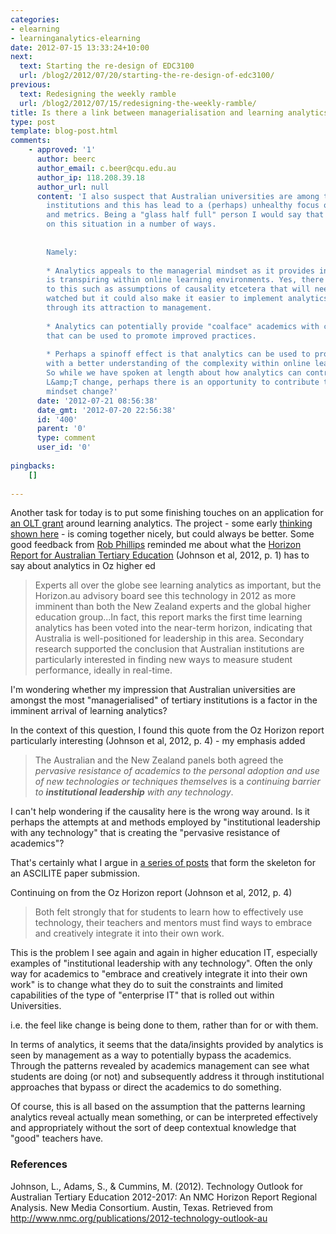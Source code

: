 ```yaml
---
categories:
- elearning
- learninganalytics-elearning
date: 2012-07-15 13:33:24+10:00
next:
  text: Starting the re-design of EDC3100
  url: /blog2/2012/07/20/starting-the-re-design-of-edc3100/
previous:
  text: Redesigning the weekly ramble
  url: /blog2/2012/07/15/redesigning-the-weekly-ramble/
title: Is there a link between managerialisation and learning analytics?
type: post
template: blog-post.html
comments:
    - approved: '1'
      author: beerc
      author_email: c.beer@cqu.edu.au
      author_ip: 118.208.39.18
      author_url: null
      content: 'I also suspect that Australian universities are among the most "managerialised"
        institutions and this has lead to a (perhaps) unhealthy focus on performance indicators
        and metrics. Being a "glass half full" person I would say that analytics can capitalize
        on this situation in a number of ways.
    
    
        Namely:
    
        * Analytics appeals to the managerial mindset as it provides indicators of what
        is transpiring within online learning environments. Yes, there are some bad elements
        to this such as assumptions of causality etcetera that will need to be closely
        watched but it could also make it easier to implement analytics based projects
        through its attraction to management.
    
        * Analytics can potentially provide "coalface" academics with contextual knowledge
        that can be used to promote improved practices.
    
        * Perhaps a spinoff effect is that analytics can be used to provide management
        with a better understanding of the complexity within online learning environments.
        So while we have spoken at length about how analytics can contribute to "coalface"
        L&amp;T change, perhaps there is an opportunity to contribute to managerialistic
        mindset change?'
      date: '2012-07-21 08:56:38'
      date_gmt: '2012-07-20 22:56:38'
      id: '400'
      parent: '0'
      type: comment
      user_id: '0'
    
pingbacks:
    []
    
---
```

Another task for today is to put some finishing touches on an application for [an OLT grant](http://www.olt.gov.au/grantsandprojects) around learning analytics. The project - some early [thinking shown here](/blog2/2012/05/31/learning-analytics-engaging-with-and-changing-learning-and-teaching/) - is coming together nicely, but could always be better. Some good feedback from [Rob Phillips](http://www.tlc.murdoch.edu.au/staff/phillips/homepage.html) reminded me about what the [Horizon Report for Australian Tertiary Education](http://www.nmc.org/publications/2012-technology-outlook-au) (Johnson et al, 2012, p. 1) has to say about analytics in Oz higher ed

> Experts all over the globe see learning analytics as important, but the Horizon.au advisory board see this technology in 2012 as more imminent than both the New Zealand experts and the global higher education group...In fact, this report marks the first time learning analytics has been voted into the near-term horizon, indicating that Australia is well-positioned for leadership in this area. Secondary research supported the conclusion that Australian institutions are particularly interested in finding new ways to measure student performance, ideally in real-time.

I'm wondering whether my impression that Australian universities are amongst the most "managerialised" of tertiary institutions is a factor in the imminent arrival of learning analytics?

In the context of this question, I found this quote from the Oz Horizon report particularly interesting (Johnson et al, 2012, p. 4) - my emphasis added

> The Australian and the New Zealand panels both agreed the _pervasive resistance of academics to the personal adoption and use of new technologies or techniques themselves_ is a _continuing barrier to **institutional leadership** with any technology_.

I can't help wondering if the causality here is the wrong way around. Is it perhaps the attempts at and methods employed by "institutional leadership with any technology" that is creating the "pervasive resistance of academics"?

That's certainly what I argue in [a series of posts](/blog2/2012/06/29/people-and-e-learning-limitations-and-an-alternative/) that form the skeleton for an ASCILITE paper submission.

Continuing on from the Oz Horizon report (Johnson et al, 2012, p. 4)

> Both felt strongly that for students to learn how to effectively use technology, their teachers and mentors must find ways to embrace and creatively integrate it into their own work.

This is the problem I see again and again in higher education IT, especially examples of "institutional leadership with any technology". Often the only way for academics to "embrace and creatively integrate it into their own work" is to change what they do to suit the constraints and limited capabilities of the type of "enterprise IT" that is rolled out within Universities.

i.e. the feel like change is being done to them, rather than for or with them.

In terms of analytics, it seems that the data/insights provided by analytics is seen by management as a way to potentially bypass the academics. Through the patterns revealed by academics management can see what students are doing (or not) and subsequently address it through institutional approaches that bypass or direct the academics to do something.

Of course, this is all based on the assumption that the patterns learning analytics reveal actually mean something, or can be interpreted effectively and appropriately without the sort of deep contextual knowledge that "good" teachers have.

### References

Johnson, L., Adams, S., & Cummins, M. (2012). Technology Outlook for Australian Tertiary Education 2012-2017: An NMC Horizon Report Regional Analysis. New Media Consortium. Austin, Texas. Retrieved from http://www.nmc.org/publications/2012-technology-outlook-au